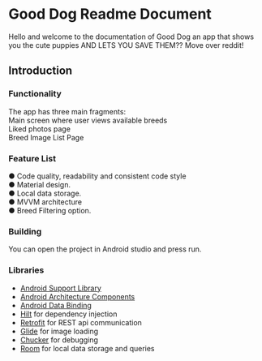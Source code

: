 Good Dog Readme Document
===========================================================
Hello and welcome to the documentation of Good Dog an app that shows you the cute puppies AND LETS YOU SAVE THEM?? Move over reddit!

Introduction
-------------

### Functionality 
The app has three main fragments:  
    Main screen where user views available breeds <br />
    Liked photos page <br />
    Breed Image List Page <br />

### Feature List
● Code quality, readability and consistent code style <br />
● Material design. <br />
● Local data storage. <br />
● MVVM architecture   <br />
● Breed Filtering option. <br />

### Building
You can open the project in Android studio and press run.  

### Libraries
* [Android Support Library][support-lib] <br />
* [Android Architecture Components][arch] <br />
* [Android Data Binding][data-binding] <br />
* [Hilt][hilt] for dependency injection <br />
* [Retrofit][retrofit] for REST api communication <br />
* [Glide][glide] for image loading <br />
* [Chucker][chucker] for debugging <br />
* [Room][room] for local data storage and queries <br />


[support-lib]: https://developer.android.com/topic/libraries/support-library/index.html
[arch]: https://developer.android.com/arch
[data-binding]: https://developer.android.com/topic/libraries/data-binding/index.html
[hilt]: https://github.com/googlecodelabs/android-hilt
[retrofit]: http://square.github.io/retrofit
[glide]: https://github.com/bumptech/glide
[chucker]: https://github.com/ChuckerTeam/chucker
[room]: https://developer.android.com/jetpack/androidx/releases/room
